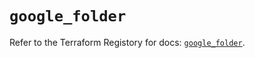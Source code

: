 # `google_folder`

Refer to the Terraform Registory for docs: [`google_folder`](https://registry.terraform.io/providers/hashicorp/google-beta/5.6.0/docs/resources/google_folder).
